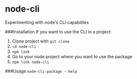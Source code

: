 # node-cli
Experimenting with node's CLI capabilites

###Installation
If you want to use the CLI in a project:

1. Clone project with `git clone`
2. `cd node-cli` 
3. `npm link`
4. Go to your node project where you want to use the package
5. `npm link node-cli`
 
###Usage
`node-cli-package --help`

